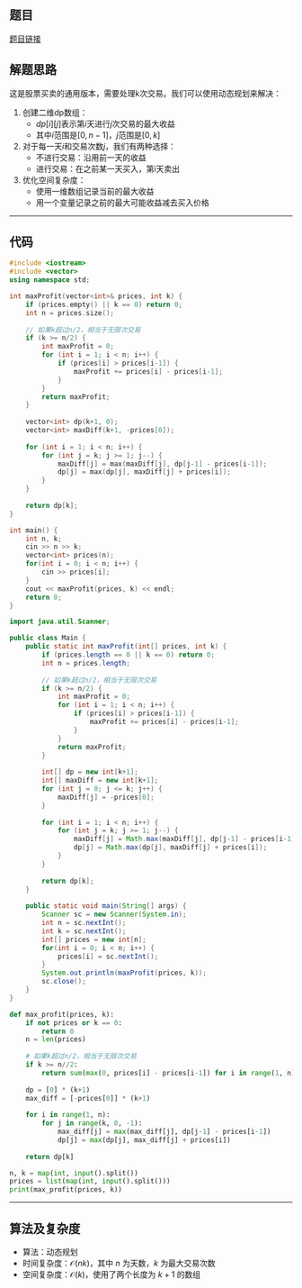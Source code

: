## 题目
[题目链接](https://www.nowcoder.com/practice/ba3c096c19e04afbbbd59250e909ac68?tpId=308&tqId=2364648&sourceUrl=/exam/oj&channenl=wgithub&fromPut=wgithub)

## 解题思路

这是股票买卖的通用版本，需要处理k次交易。我们可以使用动态规划来解决：

1. 创建二维dp数组：
   - $dp[i][j]$表示第$i$天进行$j$次交易的最大收益
   - 其中$i$范围是$[0,n-1]$，$j$范围是$[0,k]$
2. 对于每一天$i$和交易次数$j$，我们有两种选择：
   - 不进行交易：沿用前一天的收益
   - 进行交易：在之前某一天买入，第i天卖出
3. 优化空间复杂度：
   - 使用一维数组记录当前的最大收益
   - 用一个变量记录之前的最大可能收益减去买入价格

---

## 代码

```c++ []
#include <iostream>
#include <vector>
using namespace std;

int maxProfit(vector<int>& prices, int k) {
    if (prices.empty() || k == 0) return 0;
    int n = prices.size();
    
    // 如果k超过n/2，相当于无限次交易
    if (k >= n/2) {
        int maxProfit = 0;
        for (int i = 1; i < n; i++) {
            if (prices[i] > prices[i-1]) {
                maxProfit += prices[i] - prices[i-1];
            }
        }
        return maxProfit;
    }
    
    vector<int> dp(k+1, 0);
    vector<int> maxDiff(k+1, -prices[0]);
    
    for (int i = 1; i < n; i++) {
        for (int j = k; j >= 1; j--) {
            maxDiff[j] = max(maxDiff[j], dp[j-1] - prices[i-1]);
            dp[j] = max(dp[j], maxDiff[j] + prices[i]);
        }
    }
    
    return dp[k];
}

int main() {
    int n, k;
    cin >> n >> k;
    vector<int> prices(n);
    for(int i = 0; i < n; i++) {
        cin >> prices[i];
    }
    cout << maxProfit(prices, k) << endl;
    return 0;
}
```
```java []
import java.util.Scanner;

public class Main {
    public static int maxProfit(int[] prices, int k) {
        if (prices.length == 0 || k == 0) return 0;
        int n = prices.length;
        
        // 如果k超过n/2，相当于无限次交易
        if (k >= n/2) {
            int maxProfit = 0;
            for (int i = 1; i < n; i++) {
                if (prices[i] > prices[i-1]) {
                    maxProfit += prices[i] - prices[i-1];
                }
            }
            return maxProfit;
        }
        
        int[] dp = new int[k+1];
        int[] maxDiff = new int[k+1];
        for (int j = 0; j <= k; j++) {
            maxDiff[j] = -prices[0];
        }
        
        for (int i = 1; i < n; i++) {
            for (int j = k; j >= 1; j--) {
                maxDiff[j] = Math.max(maxDiff[j], dp[j-1] - prices[i-1]);
                dp[j] = Math.max(dp[j], maxDiff[j] + prices[i]);
            }
        }
        
        return dp[k];
    }
    
    public static void main(String[] args) {
        Scanner sc = new Scanner(System.in);
        int n = sc.nextInt();
        int k = sc.nextInt();
        int[] prices = new int[n];
        for(int i = 0; i < n; i++) {
            prices[i] = sc.nextInt();
        }
        System.out.println(maxProfit(prices, k));
        sc.close();
    }
}
```
```python []
def max_profit(prices, k):
    if not prices or k == 0:
        return 0
    n = len(prices)
    
    # 如果k超过n/2，相当于无限次交易
    if k >= n//2:
        return sum(max(0, prices[i] - prices[i-1]) for i in range(1, n))
    
    dp = [0] * (k+1)
    max_diff = [-prices[0]] * (k+1)
    
    for i in range(1, n):
        for j in range(k, 0, -1):
            max_diff[j] = max(max_diff[j], dp[j-1] - prices[i-1])
            dp[j] = max(dp[j], max_diff[j] + prices[i])
    
    return dp[k]

n, k = map(int, input().split())
prices = list(map(int, input().split()))
print(max_profit(prices, k))
```

---

## 算法及复杂度
- 算法：动态规划
- 时间复杂度：$\mathcal{O}(nk)$，其中 $n$ 为天数，$k$ 为最大交易次数
- 空间复杂度：$\mathcal{O}(k)$，使用了两个长度为 $k+1$ 的数组
